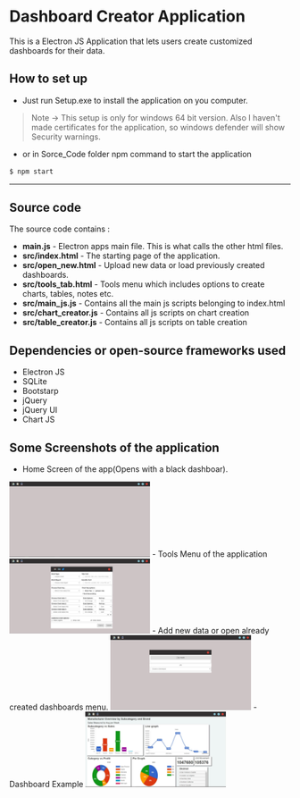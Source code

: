# Dashboard Creator Application #
This is a Electron JS Application that lets users create customized dashboards for their data.
## How to set up ##
- Just run Setup.exe to install the application on you computer.
> Note -> This setup is only for windows 64 bit version. Also I haven't made certificates for the application, so windows defender will show Security warnings.
- or in Sorce_Code folder npm command to start the application
```sh
$ npm start
```
------
## Source code ##
The source code contains :
- __main.js__ - Electron apps main file. This is what calls the other html files.
- __src/index.html__ - The starting page of the application.
- __src/open_new.html__ - Upload new data or load previously created dashboards.
- __src/tools_tab.html__ - Tools menu which includes options to create charts, tables, notes etc.
- __src/main_js.js__ - Contains all the main js scripts belonging to index.html
- __src/chart_creator.js__ - Contains all js scripts on chart creation
- __src/table_creator.js__ - Contains all js scripts on table creation

## Dependencies or  open-source frameworks used ##
- Electron JS
- SQLite
- Bootstarp
- jQuery
- jQuery UI
- Chart JS

## Some Screenshots of the application ##
- Home Screen of the app(Opens with a black dashboar).
<img src="Screenshots/dashboard_StartScreen.JPG" width="50%"/>
- Tools Menu of the application
<img src="Screenshots/dashboard_ToolsMenu.JPG" width="50%"/>
- Add new data or open already created dashboards menu.
<img src="Screenshots/dashboard_OpenNew.jpg" width="50%"/>
- Dashboard Example
<img src="Screenshots/dashboard_example.png" width="50%"/>